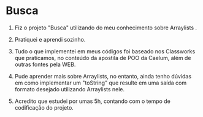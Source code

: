 # Busca

1. Fiz o projeto "Busca" utilizando do meu conhecimento sobre Arraylists .

2. Pratiquei e aprendi sozinho.

3. Tudo o que implementei em meus códigos foi baseado nos Classworks que praticamos, no conteúdo da apostila de POO da Caelum, além de outras fontes pela WEB.

4. Pude aprender mais sobre Arraylists, no entanto, ainda tenho dúvidas em como implementar um "toString" que resulte em uma saída com formato desejado utilizando Arraylists nele.

5. Acredito que estudei por umas 5h, contando com o tempo de codificação do projeto.
